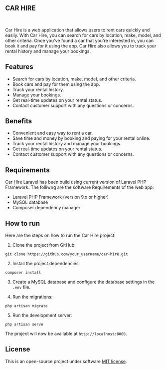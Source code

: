 
## CAR HIRE
<br>

Car Hire is a web application that allows users to rent cars quickly and easily. With Car Hire, you can search for cars by location, make, model, and other criteria. Once you've found a car that you're interested in, you can book it and pay for it using the app. Car Hire also allows you to track your rental history and manage your bookings.


## Features

- Search for cars by location, make, model, and other criteria.
- Book cars and pay for them using the app.
- Track your rental history.
- Manage your bookings.
- Get real-time updates on your rental status.
- Contact customer support with any questions or concerns.


##  Benefits

- Convenient and easy way to rent a car.
- Save time and money by booking and paying for your rental online.
- Track your rental history and manage your bookings.
- Get real-time updates on your rental status.
- Contact customer support with any questions or concerns.


## Requirements

Car Hire Laravel has been build using current version of Laravel PHP Framework. 
The folliwng are the software Requirements of the web app:

- Laravel PHP Framework (version 9.x or higher)
- MySQL database
- Composer dependency manager


## How to run

Here are the steps on how to run the Car Hire project:

1. Clone the project from GitHub:

```
git clone https://github.com/your_username/car-hire.git
```

2. Install the project dependencies:

```
composer install
```

3. Create a MySQL database and configure the database settings in the `.env` file.

4. Run the migrations:

```
php artisan migrate
```

5. Run the development server:

```
php artisan serve
```

The project will now be available at `http://localhost:8000`.


## License

This is an open-source project under software [MIT license](https://opensource.org/licenses/MIT).
